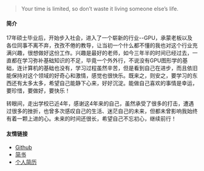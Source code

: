 > Your time is limited, so don’t waste it living someone else’s life. 

#### **简介**
17年硕士毕业后，开始步入社会，进入了一个崭新的行业--GPU，承蒙老板以及各位同事不离不弃，孜孜不倦的教导，让当初一个什么都不懂的我也对这个行业充满兴趣，很想做好这份工作。兴趣是最好的老师，如今三年半的时间已经过去，一直都在学习弥补基础知识的不足，毕竟一个外外行，不说没有GPU图形学的基础，连计算机的基础也没有，学习过程虽然辛苦，但是看到自己在进步，而且依旧能保持对这个领域的好奇心和激情，感觉也很快乐。既来之，则安之，要学习的东西还有太多太多，希望自己能静下心来，好好沉淀。能做自己喜欢的事情是幸运，要珍惜，要做好，要快乐！

转眼间，走出学校已近4年，感谢这4年来的自己，虽然承受了很多的打击，遭遇过很多的挫折，也曾多次感叹自己的生活、迷茫自己的未来，但都未曾影响我始终有着一颗上进的心。未来的时间还很长，希望自己不忘初心，继续前行！

#### **友情链接**
- <a href="https://github.com/memory118" target="_blank">Github</a>
- <a href="https://www.jianshu.com/u/64be9a76beac" target="_blank">简书</a>
- <a href="http://memorywu.cn/AlexWu_Resume.html" target="_blank">个人简历</a>